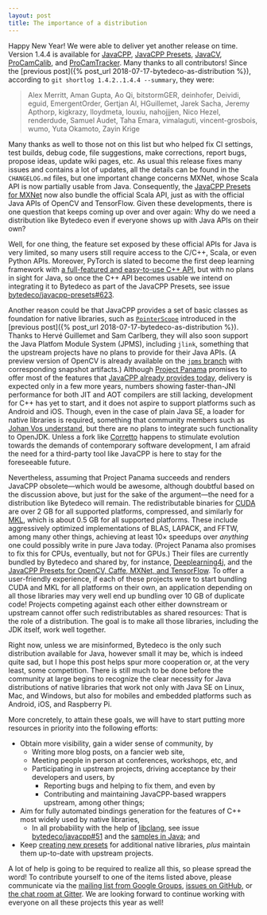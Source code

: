 ```yaml
---
layout: post
title: The importance of a distribution
---
```


Happy New Year! We were able to deliver yet another release on time. Version 1.4.4 is available for [JavaCPP](https://github.com/bytedeco/javacpp), [JavaCPP Presets](https://github.com/bytedeco/javacpp-presets), [JavaCV](https://github.com/bytedeco/javacv), [ProCamCalib](https://github.com/bytedeco/procamcalib), and [ProCamTracker](https://github.com/bytedeco/procamtracker). Many thanks to all contributors! Since the [previous post]({% post_url 2018-07-17-bytedeco-as-distribution %}), according to `git shortlog 1.4.2..1.4.4 --summary`, they were:

> Alex Merritt, Aman Gupta, Ao Qi, bitstormGER, deinhofer, Deividi, eguid, EmergentOrder, Gertjan Al, HGuillemet, Jarek Sacha, Jeremy Apthorp, kigkrazy, lloydmeta, louxiu, nahojjjen, Nico Hezel, renderdude, Samuel Audet, Taha Emara, vimalaguti, vincent-grosbois, wumo, Yuta Okamoto, Zayin Krige

Many thanks as well to those not on this list but who helped fix CI settings, test builds, debug code, file suggestions, make corrections, report bugs, propose ideas, update wiki pages, etc. As usual this release fixes many issues and contains a lot of updates, all the details can be found in the `CHANGELOG.md` files, but one important change concerns MXNet, whose Scala API is now partially usable from Java. Consequently, the [JavaCPP Presets for MXNet](https://github.com/bytedeco/javacpp-presets/tree/master/mxnet) now also bundle the official Scala API, just as with the official Java APIs of OpenCV and TensorFlow. Given these developments, there is one question that keeps coming up over and over again: Why do we need a distribution like Bytedeco even if everyone shows up with Java APIs on their own?

Well, for one thing, the feature set exposed by these official APIs for Java is very limited, so many users still require access to the C/C++, Scala, or even Python APIs. Moreover, PyTorch is slated to become the first deep learning framework with [a full-featured and easy-to-use C++ API](https://pytorch.org/cppdocs/), but with no plans in sight for Java, so once the C++ API becomes usable we intend on integrating it to Bytedeco as part of the JavaCPP Presets, see issue [bytedeco/javacpp-presets#623](https://github.com/bytedeco/javacpp-presets/issues/623).

Another reason could be that JavaCPP provides a set of basic classes as foundation for native libraries, such as [`PointerScope`](http://bytedeco.org/javacpp/apidocs/org/bytedeco/javacpp/PointerScope.html) introduced in the [previous post]({% post_url 2018-07-17-bytedeco-as-distribution %}). Thanks to Hervé Guillemet and Sam Carlberg, they will also soon support the Java Platfom Module System (JPMS), including `jlink`, something that the upstream projects have no plans to provide for their Java APIs. (A preview version of OpenCV is already available on the [`jpms` branch](https://github.com/bytedeco/javacpp-presets/tree/jpms/opencv) with corresponding snapshot artifacts.) Although [Project Panama](http://openjdk.java.net/projects/panama/) promises to offer most of the features that [JavaCPP already provides today](/faq/), delivery is expected only in a few more years, numbers showing faster-than-JNI performance for both JIT and AOT compilers are still lacking, development for C++ has yet to start, and it does not aspire to support platforms such as Android and iOS. Though, even in the case of plain Java SE, a loader for native libraries is required, something that community members such as [Johan Vos understand](https://mail.openjdk.java.net/pipermail/workshop-discuss/2018-July/000007.html), but there are no plans to integrate such functionality to OpenJDK. Unless a fork like [Corretto](https://github.com/corretto) happens to stimulate evolution towards the demands of contemporary software development, I am afraid the need for a third-party tool like JavaCPP is here to stay for the foreseeable future.

Nevertheless, assuming that Project Panama succeeds and renders JavaCPP obsolete&mdash;which would be awesome, although doubtful based on the discussion above, but just for the sake of the argument&mdash;the need for a distribution like Bytedeco will remain. The redistributable binaries for [CUDA](https://developer.nvidia.com/cuda-downloads) are over 2 GB for all supported platforms, compressed, and similarly for [MKL](https://software.intel.com/en-us/mkl), which is about 0.5 GB for all supported platforms. These include aggressively optimized implementations of BLAS, LAPACK, and FFTW, among many other things, achieving at least 10&times; speedups over *anything* one could possibly write in pure Java today. (Project Panama also promises to fix this for CPUs, eventually, but not for GPUs.) Their files are currently bundled by Bytedeco and shared by, for instance, [Deeplearning4j](https://deeplearning4j.org/), and the [JavaCPP Presets for OpenCV, Caffe, MXNet, and TensorFlow](https://github.com/bytedeco/javacpp-presets). To offer a user-friendly experience, if each of these projects were to start bundling CUDA and MKL for all platforms on their own, an application depending on all those libraries may very well end up bundling over 10 GB of duplicate code! Projects competing against each other either downstream or upstream cannot offer such redistributables as shared resources: That is the role of a distribution. The goal is to make all those libraries, including the JDK itself, work well together.

Right now, unless we are misinformed, Bytedeco is the only such distribution available for Java, however small it may be, which is indeed quite sad, but I hope this post helps spur more cooperation or, at the very least, some competition. There is still much to be done before the community at large begins to recognize the clear necessity for Java distributions of native libraries that work not only with Java SE on Linux, Mac, and Windows, but also for mobiles and embedded platforms such as Android, iOS, and Raspberry Pi.

More concretely, to attain these goals, we will have to start putting more resources in priority into the following efforts:

 * Obtain more visibility, gain a wider sense of community, by
   * Writing more blog posts, on a fancier web site,
   * Meeting people in person at conferences, workshops, etc, and
   * Participating in upstream projects, driving acceptance by their developers and users, by
     * Reporting bugs and helping to fix them, and even by
     * Contributing and maintaining JavaCPP-based wrappers upstream, among other things;
 * Aim for fully automated bindings generation for the features of C++ most widely used by native libraries,
   * In all probability with the help of [libclang](https://clang.llvm.org/docs/Tooling.html), see issue [bytedeco/javacpp#51](https://github.com/bytedeco/javacpp/issues/51) and the [samples in Java](https://github.com/bytedeco/javacpp-presets/tree/master/llvm/samples/); and
 * Keep [creating new presets](https://github.com/bytedeco/javacpp-presets/wiki/Create-New-Presets) for additional native libraries, *plus* maintain them up-to-date with upstream projects.

A lot of help is going to be required to realize all this, so please spread the word! To contribute yourself to one of the items listed above, please communicate via the [mailing list from Google Groups](http://groups.google.com/group/javacpp-project), [issues on GitHub](https://github.com/bytedeco/javacpp/issues), or [the chat room at Gitter](https://gitter.im/bytedeco/javacpp). We are looking forward to continue working with everyone on all these projects this year as well!
